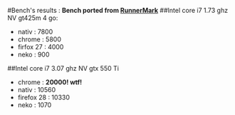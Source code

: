 #Bench's results :
__Bench ported from [RunnerMark](https://github.com/esDotDev/RunnerMark)__
##Intel core i7 1.73 ghz NV gt425m 4 go:
* nativ : 7800
* chrome : 5800
* firfox 27 : 4000
* neko : 900

##Intel core i7 3.07 ghz NV gtx 550 Ti
* chrome : __20000! wtf!__
* nativ : 10560
* firefox 28 : 10330
* neko : 1070
